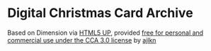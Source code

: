 # Digital Christmas Card Archive

Based on Dimension via [HTML5 UP](html5up.net), provided [free for personal and commercial use under the CCA 3.0 license](html5up.net/license) by [ajlkn](https://github.com/ajlkn/)
